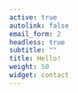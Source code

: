 ```yaml
---
active: true
autolink: false
email_form: 2
headless: true
subtitle: ""
title: Hello!
weight: 50
widget: contact
---
```

